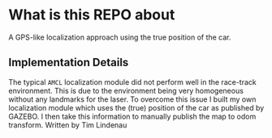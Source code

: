 # What is this REPO about
A GPS-like localization approach using the true position of the car.

## Implementation Details
The typical `AMCL` localization module did not perform well in the race-track environment. This is due to the environment being very homogeneous without any landmarks for the laser. To overcome this issue I built my own localization module which uses the (true) position of the car as published by GAZEBO. I then take this information to manually publish the map to odom transform. Written by Tim Lindenau
